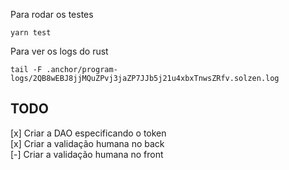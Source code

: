 

Para rodar os testes
```
yarn test
```

Para ver os logs do rust
```
tail -F .anchor/program-logs/2QB8wEBJ8jjMQuZPvj3jaZP7JJb5j21u4xbxTnwsZRfv.solzen.log
``` 

## TODO

[x] Criar a DAO especificando o token  
[x] Criar a validação humana no back  
[-] Criar a validação humana no front  
